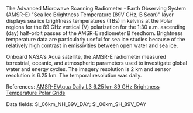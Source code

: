 The Advanced Microwave Scanning Radiometer - Earth Observing System (AMSR-E) "Sea Ice Brightness Temperature (89V GHz, B Scan)" layer displays sea ice brightness temperatures (TBs) in kelvins at the Polar regions for the 89 GHz vertical (V) polarization for the 1:30 a.m. ascending (day) half-orbit passes of the AMSR-E radiometer B feedhorn. Brightness temperature data are particularly useful for sea ice studies because of the relatively high contrast in emissivities between open water and sea ice.

Onboard NASA's Aqua satellite, the AMSR-E radiometer measured terrestrial, oceanic, and atmospheric parameters used to investigate global water and energy cycles. The imagery resolution is 2 km and sensor resolution is 6.25 km. The temporal resolution was daily.

References: [AMSR-E/Aqua Daily L3 6.25 km 89 GHz Brightness Temperature Polar Grids](http://nsidc.org/data/ae_l2a)

Data fields: SI_06km_NH_89V_DAY; SI_06km_SH_89V_DAY
